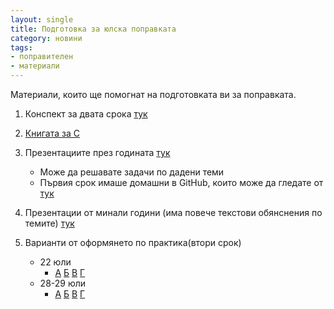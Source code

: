 ```yaml
---
layout: single
title: Подготовка за юлска поправката
category: новини
tags:
- поправителен
- материали
---
```


Материали, които ще помогнат на подготовката ви за поправката.

1. Конспект за двата срока [тук](https://elsys.github.io/c-programming/2017/05/Finals-Information)

1. [Книгата за C](https://en.wikipedia.org/wiki/The_C_Programming_Language)

1. Презентациите през годината [тук](https://elsys.github.io/c-programming/category#%D0%BB%D0%B5%D0%BA%D1%86%D0%B8%D0%B8)
    * Може да решавате задачи по дадени теми
    * Първия срок имаше домашни в GitHub, които може да гледате от [тук](https://github.com/elsys/c-programming-homework)

1. Презентации от минали години (има повече текстови обянснения по темите) [тук](http://lubo.elsys-bg.org/c-programming/2008-2009/)

1. Варианти от оформянето по практика(втори срок)
    * 22 юли
        * [А](https://drive.google.com/open?id=1kzKd-Cc-8Px0iiu7fIQLm_H6EmoveWlVQCj2aZSPFJI)
        [Б](https://drive.google.com/open?id=13Zv7q-DRcH2JUw6baYm45EEF8bgf8bSue8DNjQzSqWc)
        [В](https://drive.google.com/open?id=1wfVgXx8IwYnG08wcurVxy5hX00k9dCyYooGfV1AiBtw)
        [Г](https://drive.google.com/open?id=1t_no2FfugmsK4bySBXxs3pwtXCcZUAGob_bs3hPgWzE)
    * 28-29 юли
        * [А](https://docs.google.com/document/d/1A_VNWyoL5-qO_HGrvbAxccXAXOBwneyxpiMz-3dNXqY/edit?usp=sharing)
        [Б](https://docs.google.com/document/d/1WX4WYftP91_zqBg-jDMI1vrgKMc1A8P42OGfV2dykXU/edit?usp=sharing)
        [В](https://docs.google.com/document/d/1t4Ed9QHyH9qwnMmMxEX6wNYBp-70X2M45dH5blAoDzo/edit?usp=sharing)
        [Г](https://docs.google.com/document/d/1s1yDWcY_Y_hY5K9kCkCc0AP4KEhD4yPMdW-7YuZMs_U/edit?usp=sharing)
